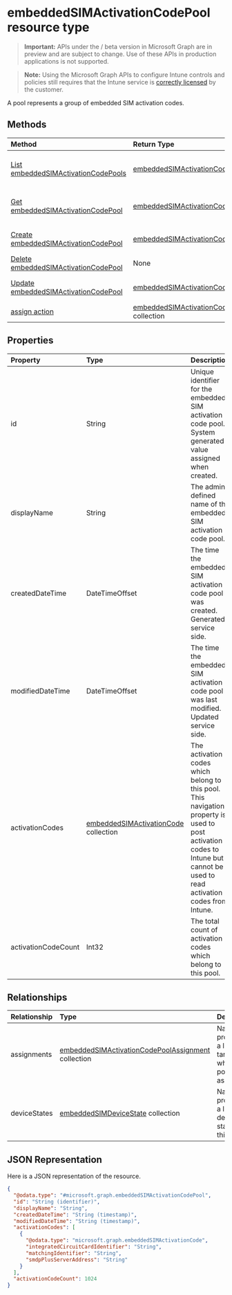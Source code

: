 ﻿# embeddedSIMActivationCodePool resource type

> **Important:** APIs under the / beta version in Microsoft Graph are in preview and are subject to change. Use of these APIs in production applications is not supported.

> **Note:** Using the Microsoft Graph APIs to configure Intune controls and policies still requires that the Intune service is [correctly licensed](https://go.microsoft.com/fwlink/?linkid=839381) by the customer.

A pool represents a group of embedded SIM activation codes.
## Methods
|Method|Return Type|Description|
|:---|:---|:---|
|[List embeddedSIMActivationCodePools](../api/intune_esim_embeddedsimactivationcodepool_list.md)|[embeddedSIMActivationCodePool](../resources/intune_esim_embeddedsimactivationcodepool.md) collection|List properties and relationships of the [embeddedSIMActivationCodePool](../resources/intune_esim_embeddedsimactivationcodepool.md) objects.|
|[Get embeddedSIMActivationCodePool](../api/intune_esim_embeddedsimactivationcodepool_get.md)|[embeddedSIMActivationCodePool](../resources/intune_esim_embeddedsimactivationcodepool.md)|Read properties and relationships of the [embeddedSIMActivationCodePool](../resources/intune_esim_embeddedsimactivationcodepool.md) object.|
|[Create embeddedSIMActivationCodePool](../api/intune_esim_embeddedsimactivationcodepool_create.md)|[embeddedSIMActivationCodePool](../resources/intune_esim_embeddedsimactivationcodepool.md)|Create a new [embeddedSIMActivationCodePool](../resources/intune_esim_embeddedsimactivationcodepool.md) object.|
|[Delete embeddedSIMActivationCodePool](../api/intune_esim_embeddedsimactivationcodepool_delete.md)|None|Deletes a [embeddedSIMActivationCodePool](../resources/intune_esim_embeddedsimactivationcodepool.md).|
|[Update embeddedSIMActivationCodePool](../api/intune_esim_embeddedsimactivationcodepool_update.md)|[embeddedSIMActivationCodePool](../resources/intune_esim_embeddedsimactivationcodepool.md)|Update the properties of a [embeddedSIMActivationCodePool](../resources/intune_esim_embeddedsimactivationcodepool.md) object.|
|[assign action](../api/intune_esim_embeddedsimactivationcodepool_assign.md)|[embeddedSIMActivationCodePoolAssignment](../resources/intune_esim_embeddedsimactivationcodepoolassignment.md) collection|Not yet documented|

## Properties
|Property|Type|Description|
|:---|:---|:---|
|id|String|Unique identifier for the embedded SIM activation code pool. System generated value assigned when created.|
|displayName|String|The admin defined name of the embedded SIM activation code pool.|
|createdDateTime|DateTimeOffset|The time the embedded SIM activation code pool was created. Generated service side.|
|modifiedDateTime|DateTimeOffset|The time the embedded SIM activation code pool was last modified. Updated service side.|
|activationCodes|[embeddedSIMActivationCode](../resources/intune_esim_embeddedsimactivationcode.md) collection|The activation codes which belong to this pool. This navigation property is used to post activation codes to Intune but cannot be used to read activation codes from Intune.|
|activationCodeCount|Int32|The total count of activation codes which belong to this pool.|

## Relationships
|Relationship|Type|Description|
|:---|:---|:---|
|assignments|[embeddedSIMActivationCodePoolAssignment](../resources/intune_esim_embeddedsimactivationcodepoolassignment.md) collection|Navigational property to a list of targets to which this pool is assigned.|
|deviceStates|[embeddedSIMDeviceState](../resources/intune_esim_embeddedsimdevicestate.md) collection|Navigational property to a list of device states for this pool.|

## JSON Representation
Here is a JSON representation of the resource.
<!-- {
  "blockType": "resource",
  "keyProperty": "id",
  "@odata.type": "microsoft.graph.embeddedSIMActivationCodePool"
}
-->
``` json
{
  "@odata.type": "#microsoft.graph.embeddedSIMActivationCodePool",
  "id": "String (identifier)",
  "displayName": "String",
  "createdDateTime": "String (timestamp)",
  "modifiedDateTime": "String (timestamp)",
  "activationCodes": [
    {
      "@odata.type": "microsoft.graph.embeddedSIMActivationCode",
      "integratedCircuitCardIdentifier": "String",
      "matchingIdentifier": "String",
      "smdpPlusServerAddress": "String"
    }
  ],
  "activationCodeCount": 1024
}
```





